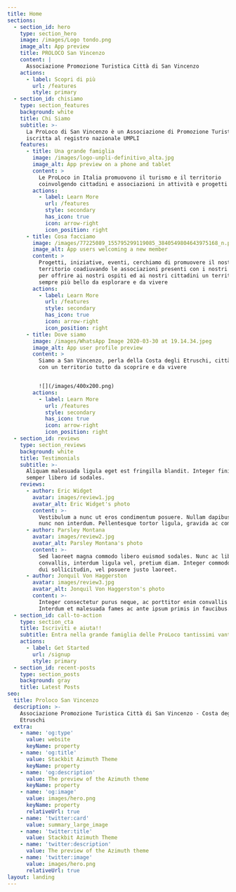 ```yaml
---
title: Home
sections:
  - section_id: hero
    type: section_hero
    image: /images/Logo tondo.png
    image_alt: App preview
    title: PROLOCO San Vincenzo
    content: |
      Associazione Promozione Turistica Città di San Vincenzo
    actions:
      - label: Scopri di più
        url: /features
        style: primary
  - section_id: chisiamo
    type: section_features
    background: white
    title: Chi Siamo
    subtitle: >-
      La ProLoco di San Vincenzo è un Associazione di Promozione Turistica
      iscritta al registro nazionale UMPLI
    features:
      - title: Una grande famiglia
        image: /images/logo-unpli-definitivo_alta.jpg
        image_alt: App preview on a phone and tablet
        content: >
          Le ProLoco in Italia promuovono il turismo e il territorio
          coinvolgendo cittadini e associazioni in attività e progetti
        actions:
          - label: Learn More
            url: /features
            style: secondary
            has_icon: true
            icon: arrow-right
            icon_position: right
      - title: Cosa facciamo
        image: /images/77225089_155795299119085_3840549804643975168_n.png
        image_alt: App users welcoming a new member
        content: >
          Progetti, iniziative, eventi, cerchiamo di promuovere il nostro
          territorio coadiuvando le associazioni presenti con i nostri servizi
          per offrire ai nostri ospiti ed ai nostri cittadini un territorio
          sempre più bello da esplorare e da vivere
        actions:
          - label: Learn More
            url: /features
            style: secondary
            has_icon: true
            icon: arrow-right
            icon_position: right
      - title: Dove siamo
        image: /images/WhatsApp Image 2020-03-30 at 19.14.34.jpeg
        image_alt: App user profile preview
        content: >
          Siamo a San Vincenzo, perla della Costa degli Etruschi, città di mare
          con un territorio tutto da scoprire e da vivere


          ![](/images/400x200.png)
        actions:
          - label: Learn More
            url: /features
            style: secondary
            has_icon: true
            icon: arrow-right
            icon_position: right
  - section_id: reviews
    type: section_reviews
    background: white
    title: Testimonials
    subtitle: >-
      Aliquam malesuada ligula eget est fringilla blandit. Integer finibus
      semper libero id sodales.
    reviews:
      - author: Eric Widget
        avatar: images/review1.jpg
        avatar_alt: Eric Widget's photo
        content: >-
          Vestibulum a nunc ut eros condimentum posuere. Nullam dapibus quis
          nunc non interdum. Pellentesque tortor ligula, gravida ac commodo eu.
      - author: Parsley Montana
        avatar: images/review2.jpg
        avatar_alt: Parsley Montana's photo
        content: >-
          Sed laoreet magna commodo libero euismod sodales. Nunc ac libero
          convallis, interdum ligula vel, pretium diam. Integer commodo sem at
          dui sollicitudin, vel posuere justo laoreet.
      - author: Jonquil Von Haggerston
        avatar: images/review3.jpg
        avatar_alt: Jonquil Von Haggerston's photo
        content: >-
          Integer consectetur purus neque, ac porttitor enim convallis vitae.
          Interdum et malesuada fames ac ante ipsum primis in faucibus.
  - section_id: call-to-action
    type: section_cta
    title: Iscriviti e aiuta!!
    subtitle: Entra nella grande famiglia delle ProLoco tantissimi vantaggi ti aspettano
    actions:
      - label: Get Started
        url: /signup
        style: primary
  - section_id: recent-posts
    type: section_posts
    background: gray
    title: Latest Posts
seo:
  title: Proloco San Vincenzo
  description: >-
    Associazione Promozione Turistica Città di San Vincenzo - Costa degli
    Etruschi
  extra:
    - name: 'og:type'
      value: website
      keyName: property
    - name: 'og:title'
      value: Stackbit Azimuth Theme
      keyName: property
    - name: 'og:description'
      value: The preview of the Azimuth theme
      keyName: property
    - name: 'og:image'
      value: images/hero.png
      keyName: property
      relativeUrl: true
    - name: 'twitter:card'
      value: summary_large_image
    - name: 'twitter:title'
      value: Stackbit Azimuth Theme
    - name: 'twitter:description'
      value: The preview of the Azimuth theme
    - name: 'twitter:image'
      value: images/hero.png
      relativeUrl: true
layout: landing
---
```

